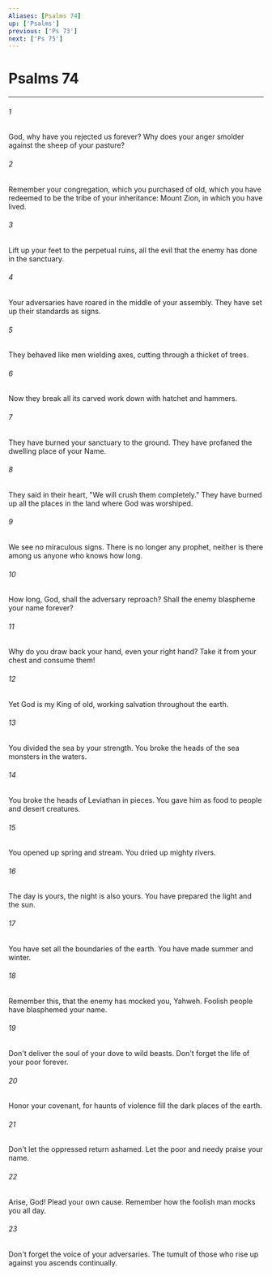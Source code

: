 ```yaml
---
Aliases: [Psalms 74]
up: ['Psalms']
previous: ['Ps 73']
next: ['Ps 75']
---
```

# Psalms 74
***





###### 1 

God, why have you rejected us forever? Why does your anger smolder against the sheep of your pasture? 



###### 2 

Remember your congregation, which you purchased of old, which you have redeemed to be the tribe of your inheritance: Mount Zion, in which you have lived. 



###### 3 

Lift up your feet to the perpetual ruins, all the evil that the enemy has done in the sanctuary. 



###### 4 

Your adversaries have roared in the middle of your assembly. They have set up their standards as signs. 



###### 5 

They behaved like men wielding axes, cutting through a thicket of trees. 



###### 6 

Now they break all its carved work down with hatchet and hammers. 



###### 7 

They have burned your sanctuary to the ground. They have profaned the dwelling place of your Name. 



###### 8 

They said in their heart, "We will crush them completely." They have burned up all the places in the land where God was worshiped. 



###### 9 

We see no miraculous signs. There is no longer any prophet, neither is there among us anyone who knows how long. 



###### 10 

How long, God, shall the adversary reproach? Shall the enemy blaspheme your name forever? 



###### 11 

Why do you draw back your hand, even your right hand? Take it from your chest and consume them! 



###### 12 

Yet God is my King of old, working salvation throughout the earth. 



###### 13 

You divided the sea by your strength. You broke the heads of the sea monsters in the waters. 



###### 14 

You broke the heads of Leviathan in pieces. You gave him as food to people and desert creatures. 



###### 15 

You opened up spring and stream. You dried up mighty rivers. 



###### 16 

The day is yours, the night is also yours. You have prepared the light and the sun. 



###### 17 

You have set all the boundaries of the earth. You have made summer and winter. 



###### 18 

Remember this, that the enemy has mocked you, Yahweh. Foolish people have blasphemed your name. 



###### 19 

Don't deliver the soul of your dove to wild beasts. Don't forget the life of your poor forever. 



###### 20 

Honor your covenant, for haunts of violence fill the dark places of the earth. 



###### 21 

Don't let the oppressed return ashamed. Let the poor and needy praise your name. 



###### 22 

Arise, God! Plead your own cause. Remember how the foolish man mocks you all day. 



###### 23 

Don't forget the voice of your adversaries. The tumult of those who rise up against you ascends continually.
